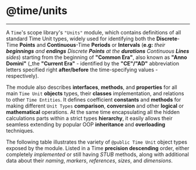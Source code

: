 # @time/units
----
A `Time`'s scope library's `"Units"` module, which contains definitions of all standard Time Unit types, widely used for identifying both the **Discrete**-Time **Points** and **Continuous**-Time **Periods** or **Intervals** (**e.g:** _their **beginnings** and **endings** Discrete **Points** at the **durations** Continuous **Lines** sides_) starting from the beginning of **"Common Era"**, also known as **"Anno Domini"** (_the **"Current Era"** - identified by the **"CE"/"AD"** abbreviation letters specified right **after/before** the time-specifying values - respectively).

The module also describes **interfaces**, **methods**, and **properties** for all main `Time Unit` **objects** types, their **classes** implementation, and relations to other `Time Entities`. It defines coefficient **constants** and **methods** for making different `Unit Types` **comparison**, **conversion** and other **logical** or **mathematical** operations. At the same time encapsulating all the hidden calculations parts within a strict types **hierarchy**, it easily allows their seamless extending by popular OOP **inheritance** and **overloading** techniques.

The following table illustrates the variety of `@public Time Unit` object types exposed by the module. Listed in a Time **precision descending** order, either completely _implemented_ or still having _STUB_ methods, along with additional data about their _naming_, _markers_, _references_, _sizes_, and _dimensions_.
